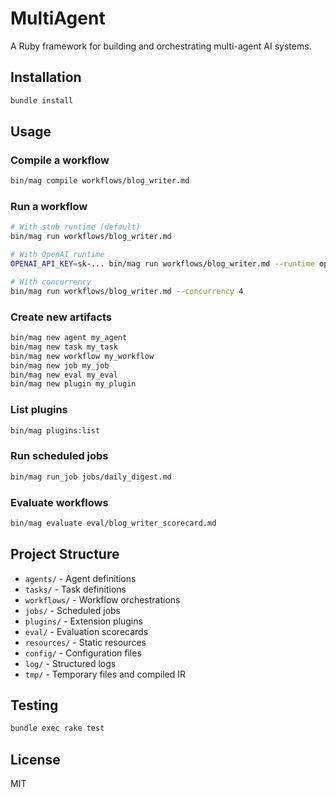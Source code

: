 # MultiAgent

A Ruby framework for building and orchestrating multi-agent AI systems.

## Installation

```bash
bundle install
```

## Usage

### Compile a workflow
```bash
bin/mag compile workflows/blog_writer.md
```

### Run a workflow
```bash
# With stub runtime (default)
bin/mag run workflows/blog_writer.md

# With OpenAI runtime
OPENAI_API_KEY=sk-... bin/mag run workflows/blog_writer.md --runtime openai

# With concurrency
bin/mag run workflows/blog_writer.md --concurrency 4
```

### Create new artifacts
```bash
bin/mag new agent my_agent
bin/mag new task my_task
bin/mag new workflow my_workflow
bin/mag new job my_job
bin/mag new eval my_eval
bin/mag new plugin my_plugin
```

### List plugins
```bash
bin/mag plugins:list
```

### Run scheduled jobs
```bash
bin/mag run_job jobs/daily_digest.md
```

### Evaluate workflows
```bash
bin/mag evaluate eval/blog_writer_scorecard.md
```

## Project Structure

- `agents/` - Agent definitions
- `tasks/` - Task definitions
- `workflows/` - Workflow orchestrations
- `jobs/` - Scheduled jobs
- `plugins/` - Extension plugins
- `eval/` - Evaluation scorecards
- `resources/` - Static resources
- `config/` - Configuration files
- `log/` - Structured logs
- `tmp/` - Temporary files and compiled IR

## Testing

```bash
bundle exec rake test
```

## License

MIT